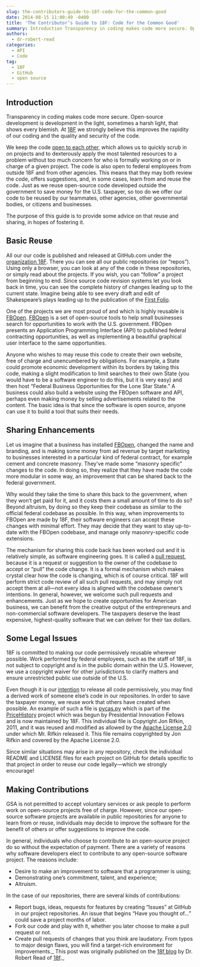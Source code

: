 ```yaml
---
slug: the-contributors-guide-to-18f-code-for-the-common-good
date: 2014-08-15 11:00:49 -0400
title: 'The Contributor’s Guide to 18F: Code for the Common Good'
summary: Introduction Transparency in coding makes code more secure. Open-source development is development in the light, sometimes a harsh light, that shows every blemish. At 18F we strongly believe this improves the rapidity of our coding and the quality and security of the code. We keep the code open to each other, which allows us to
authors:
  - dr-robert-read
categories:
  - API
  - Code
tag:
  - 18F
  - GitHub
  - open source
---
```


## Introduction

Transparency in coding makes code more secure. Open-source development is development in the light, sometimes a harsh light, that shows every blemish. At [18F](https://18f.gsa.gov/) we strongly believe this improves the rapidity of our coding and the quality and security of the code.

We keep the code [open to each other](https://github.com/18f), which allows us to quickly scrub in on projects and to dexterously apply the most talented resources to a problem without too much concern for who is formally working on or in charge of a given project. The code is also open to federal employees from outside 18F and from other agencies. This means that they may both review the code, offers suggestions, and, in some cases, learn from and reuse the code. Just as we reuse open-source code developed outside the government to save money for the U.S. taxpayer, so too do we offer our code to be reused by our teammates, other agencies, other governmental bodies, or citizens and businesses.

The purpose of this guide is to provide some advice on that reuse and sharing, in hopes of fostering it.

## Basic Reuse

All our our code is published and released at GitHub.com under the [organization 18F](https://github.com/18F/). There you can see all our public repositories (or “repos”). Using only a browser, you can look at any of the code in these repositories, or simply read about the projects. If you wish, you can “follow” a project from beginning to end. Since source code revision systems let you look back in time, you can see the complete history of changes leading up to the current state. Imagine being able to see every draft and edit of Shakespeare’s plays leading up to the publication of the [First Folio](http://en.wikipedia.org/wiki/First_Folio).

One of the projects we are most proud of and which is highly reusable is [FBOpen](https://github.com/18F/fbopen). [FBOpen](https://fbopen.gsa.gov/) is a set of open-source tools to help small businesses search for opportunities to work with the U.S. government. FBOpen presents an Application Programming Interface (API) to published federal contracting opportunities, as well as implementing a beautiful graphical user interface to the same opportunities.

Anyone who wishes to may reuse this code to create their own website, free of charge and unencumbered by obligations. For example, a State could promote economic development within its borders by taking this code, making a slight modification to limit searches to their own State (you would have to be a software engineer to do this, but it is very easy) and then host “Federal Business Opportunities for the Lone Star State.” A business could also build a website using the FBOpen software and API, perhaps even making money by selling advertisements related to the content. The basic idea is that since the software is open source, anyone can use it to build a tool that suits their needs.

## Sharing Enhancements

Let us imagine that a business has installed [FBOpen](https://github.com/18F/fbopen), changed the name and branding, and is making some money from ad revenue by target marketing to businesses interested in a particular kind of federal contract, for example cement and concrete masonry. They’ve made some “masonry specific” changes to the code. In doing so, they realize that they have made the code more modular in some way, an improvement that can be shared back to the federal government.

Why would they take the time to share this back to the government, when they won’t get paid for it, and it costs them a small amount of time to do so? Beyond altruism, by doing so they keep their codebase as similar to the official federal codebase as possible. In this way, when improvements to FBOpen are made by 18F, their software engineers can accept these changes with minimal effort. They may decide that they want to stay up-to-date with the FBOpen codebase, and manage only masonry-specific code extensions.

The mechanism for sharing this code back has been worked out and it is relatively simple, as software engineering goes. It is called a [pull request](https://help.github.com/articles/using-pull-requests), because it is a request or suggestion to the owner of the codebase to accept or “pull” the code change. It is a formal mechanism which makes crystal clear how the code is changing, which is of course critical. 18F will perform strict code review of all such pull requests, and may simply not accept them at all—not every idea is aligned with the codebase owner’s intentions. In general, however, we welcome such pull requests and enhancements. Just as we hope to create opportunities for American business, we can benefit from the creative output of the entrepreneurs and non-commercial software developers. The taxpayers deserve the least expensive, highest-quality software that we can deliver for their tax dollars.

## Some Legal Issues

18F is committed to making our code permissively reusable wherever possible. Work performed by federal employees, such as the staff of 18F, is not subject to copyright and is in the public domain within the U.S. However, we use a copyright waiver for other jurisdictions to clarify matters and ensure unrestricted public use outside of the U.S.

Even though it is our [intention](http://18fblog.tumblr.com/post/93226835135/18f-an-open-source-team) to release all code permissively, you may find a derived work of someone else’s code in our repositories. In order to save the taxpayer money, we reuse work that others have created when possible. An example of such a file is [pycas.py](https://github.com/18F/PriceHistoryAuth/blob/master/pycas.py) which is part of the [PriceHistory](https://github.com/18F/PriceHistoryInstall) project which was begun by Presidential Innovation Fellows and is now maintained by 18F. This individual file is Copyright Jon Rifkin, 2011, and it was reused and modified as allowed by the [Apache License 2.0](http://www.apache.org/licenses/LICENSE-2.0) under which Mr. Rifkin released it. This file remains copyrighted by Jon Rifkin and covered by the Apache License 2.0.

Since similar situations may arise in any repository, check the individual README and LICENSE files for each project on GitHub for details specific to that project in order to reuse our code legally—which we strongly encourage!

## Making Contributions

GSA is not permitted to accept voluntary services or ask people to perform work on open-source projects free of charge. However, since our open-source software projects are available in public repositories for anyone to learn from or reuse, individuals may decide to improve the software for the benefit of others or offer suggestions to improve the code.
  
In general, individuals who choose to contribute to an open-source project do so without the expectation of payment. There are a variety of reasons why software developers elect to contribute to any open-source software project. The reasons include:

  * Desire to make an improvement to software that a programmer is using;
  * Demonstrating one’s commitment, talent, and experience;
  * Altruism.

In the case of our repositories, there are several kinds of contributions:

  * Report bugs, ideas, requests for features by creating “Issues” at GitHub in our project repositories. An issue that begins “Have you thought of…” could save a project months of labor.
  * Fork our code and play with it, whether you later choose to make a pull request or not.
  * Create pull requests of changes that you think are laudatory. From typos to major design flaws, you will find a target-rich environment for improvements._ This post was originally published on the [18f blog](https://18f.gsa.gov/) by Dr. Robert Read of [18f](https://18f.gsa.gov/)._

 